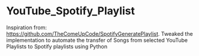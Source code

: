 # YouTube_Spotify_Playlist
Inspiration from: https://github.com/TheComeUpCode/SpotifyGeneratePlaylist. Tweaked the implementation to automate the transfer of Songs from selected YouTube Playlists to Spotify playlists using Python
